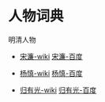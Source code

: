 # 人物词典

明清人物

* [宋濂-wiki](https://zh.m.wikipedia.org/zh/%E5%AE%8B%E6%BF%82) [宋濂-百度](https://baike.baidu.com/item/%E5%AE%8B%E6%BF%82/679074)

* [杨慎-wiki](https://zh.wikipedia.org/wiki/%E6%9D%A8%E6%85%8E) [杨慎-百度](https://baike.baidu.com/item/%E6%9D%A8%E6%85%8E/768236)

* [归有光-wiki](https://zh.m.wikipedia.org/zh/%E5%BD%92%E6%9C%89%E5%85%89) [归有光-百度](https://baike.baidu.com/item/%E5%BD%92%E6%9C%89%E5%85%89/743680)


  

